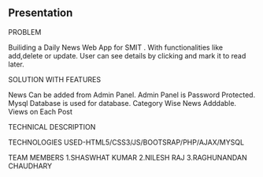 ## Presentation

PROBLEM

Builiding a Daily News Web App for SMIT .
With functionalities like add,delete or update.
User can see details by clicking and mark it to read later.



SOLUTION WITH FEATURES

News Can  be added from Admin Panel.
Admin Panel is Password Protected.
Mysql Database is used for database.
Category Wise News Adddable.
Views on Each Post




TECHNICAL DESCRIPTION

TECHNOLOGIES USED-HTML5/CSS3/JS/BOOTSRAP/PHP/AJAX/MYSQL

TEAM MEMBERS
1.SHASWHAT KUMAR
2.NILESH RAJ
3.RAGHUNANDAN CHAUDHARY
